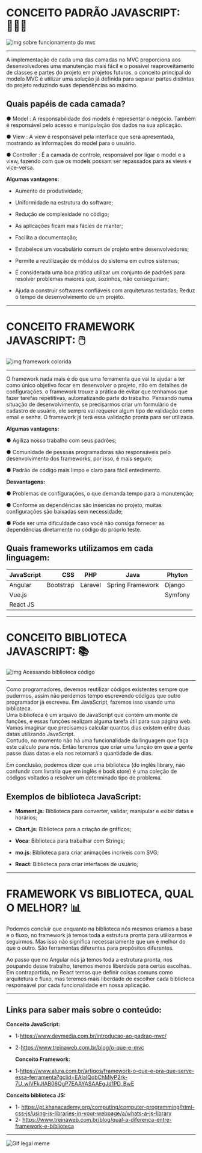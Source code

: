 
# CONCEITO PADRÃO JAVASCRIPT: 👩🏻‍💻


![img sobre funcionamento do mvc](https://github.com/GiselePorto/mvc/assets/132604471/93b3b114-4071-4a63-9269-37a606e19066)

<hr>

  A implementação de cada uma das camadas no MVC proporciona aos desenvolvedores uma manutenção mais fácil e o possível reaproveitamento de classes e partes do projeto em projetos futuros.
 o conceito principal do modelo MVC é utilizar uma solução já definida para separar partes distintas do projeto reduzindo suas dependências ao máximo. 
  
## Quais papéis de cada camada? 


● Model : A responsabilidade dos models é representar o negócio. Também é responsável pelo acesso e manipulação dos dados na sua aplicação.

● View : A view é responsável pela interface que será apresentada, mostrando as informações do model para o usuário.

● Controller :  É a camada de controle, responsável por ligar o model e a view, fazendo com que os models possam ser repassados para as views e vice-versa.
 
 **Algumas vantagens:**

* Aumento de produtividade;

* Uniformidade na estrutura do software;
 
* Redução de complexidade no código;

* As aplicações ficam mais fácies de manter;

* Facilita a documentação;

* Estabelece um vocabulário comum de projeto entre desenvolvedores;

* Permite a reutilização de módulos do sistema em outros sistemas;

* É considerada uma boa prática utilizar um conjunto de padrões para resolver problemas maiores que, sozinhos, não conseguiriam;

* Ajuda a construir softwares confiáveis com arquiteturas testadas;
Reduz o tempo de desenvolvimento de um projeto.

 <hr>

# CONCEITO FRAMEWORK JAVASCRIPT: 🖱️
![img framework colorida](https://github.com/GiselePorto/mvc/assets/132604471/b6b548f3-5ae4-4f1d-bedb-a448f043e54c)

<hr>

 O framework nada mais é do que uma ferramenta que vai te ajudar a ter como único objetivo focar em desenvolver o projeto, não em detalhes de configurações. o framework trouxe a prática de evitar que tenhamos que fazer tarefas repetitivas, automatizando parte do trabalho. Pensando numa situação de desenvolvimento, se precisarmos criar um formulário de cadastro de usuário, ele sempre vai requerer algum tipo de validação como email e senha. O framework já terá essa validação pronta para ser utilizada.

 **Algumas vantagens:**

 ● Agiliza nosso trabalho com seus padrões;

 ● Comunidade de pessoas programadoras são responsáveis pelo desenvolvimento dos frameworks, por isso, é mais seguro;

 ● Padrão de código mais limpo e claro para fácil entedimento.

 **Desvantagens:**

 ● Problemas de configurações, o que demanda tempo para a manutenção;

 ● Conforme as dependências são inseridas no projeto, muitas configurações são baixadas sem necessidade;

 ●  Pode ser uma dificuldade caso você não consiga fornecer as dependências diretamente no código do próprio teste.

 ## Quais frameworks utilizamos em cada linguagem: 

|  JavaScript 	|  CSS 	|  PHP 	|  Java 	| Phyton  	|
|---	|--:	|---	|---	|---	|
| Angular  	| Bootstrap  	| Laravel  |  Spring Framework 	|  Django 	|
|  Vue.js 	|   	|   	|   	| Symfony  |
|  React JS 	|   	|   	|   	|   	|

<hr>

# CONCEITO BIBLIOTECA JAVASCRIPT: 📚
![img Acessando biblioteca código](https://github.com/GiselePorto/mvc/assets/132604471/5af138df-8ffa-4c31-96ff-917b72bcd204)

<hr>

 Como programadores, devemos reutilizar códigos existentes sempre que pudermos, assim não perdemos tempo escrevendo códigos que outro programador já escreveu.
Em JavaScript, fazemos isso usando uma biblioteca.
<br>
Uma biblioteca é um arquivo de JavaScript que contém um monte de funções, e essas funções realizam alguma tarefa útil para sua página web.
Vamos imaginar que precisamos calcular quantos dias existem entre duas datas utilizando JavaScript. <br> Contudo, no momento não há uma funcionalidade da linguagem que faça este cálculo para nós. Então teremos que criar uma função em que a gente passe duas datas e ela nos retornará a quantidade de dias. 

 Em conclusão, podemos dizer que uma biblioteca (do inglês library, não confundir com livraria que em inglês é book store) é uma coleção de códigos voltados a resolver um determinado tipo de problema.

## Exemplos de biblioteca JavaScript: 

* **Moment.js**: Biblioteca para converter, validar, manipular e exibir datas e horários;

* **Chart.js**: Biblioteca para a criação de gráficos;

* **Voca**: Biblioteca para trabalhar com Strings;

* **mo.js**: Biblioteca para criar animações incríveis com SVG; 

* **React**: Biblioteca para criar interfaces de usuário;

<hr>

# FRAMEWORK VS BIBLIOTECA, QUAL O MELHOR? 📊

Podemos concluir que enquanto na biblioteca nós mesmos criamos a base e o fluxo, no framework já temos toda a estrutura pronta para utilizarmos e seguirmos. Mas isso não significa necessariamente que um é melhor do que o outro. São ferramentas diferentes para propósitos diferentes.

Ao passo que no Angular nós já temos toda a estrutura pronta, nos poupando desse trabalho, teremos menos liberdade para certas escolhas. Em contrapartida, no React temos que definir coisas comuns como arquitetura e fluxo, mas teremos mais liberdade de escolher cada biblioteca responsável por cada funcionalidade em nossa aplicação.

<hr>

## Links para saber mais sobre o conteúdo: 

 **Conceito JavaScript:**
 * 1-https://www.devmedia.com.br/introducao-ao-padrao-mvc/
 * 2-https://www.treinaweb.com.br/blog/o-que-e-mvc

   **Conceito Framework:**
  * 1-https://www.alura.com.br/artigos/framework-o-que-e-pra-que-serve-essa-ferramenta?gclid=EAIaIQobChMIyP2rk-7U_wIVFkJIAB06QgP7EAAYASAAEgJd1PD_BwE
 
   **Conceito biblioteca JS:**
  * 1- https://pt.khanacademy.org/computing/computer-programming/html-css-js/using-js-libraries-in-your-webpage/a/whats-a-js-library
  * 2- https://www.treinaweb.com.br/blog/qual-a-diferenca-entre-framework-e-biblioteca

<hr>



![Gif legal meme](https://github.com/GiselePorto/mvc/assets/132604471/f137e9bd-8a2c-44c0-9691-50bafdd82a81)


